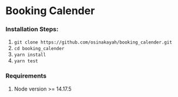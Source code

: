 # Booking Calender



### Installation Steps:
1. `git clone https://github.com/osinakayah/booking_calender.git`
2. `cd booking_calender`
3. `yarn install`
4. `yarn test`


### Requirements
1. Node version >= 14.17.5


